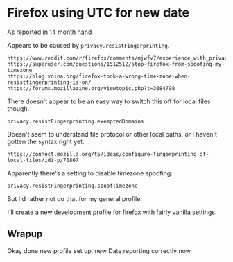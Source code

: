 Firefox using UTC for new date
==============================


As reported in [14 month hand](<[done]/14 - month hand.md>)


Appears to be caused by `privacy.resistFingerprinting`.

	https://www.reddit.com/r/firefox/comments/mjwfv7/experience_with_privacyresistfingerprinting/
	https://superuser.com/questions/1512512/stop-firefox-from-spoofing-my-timezone
	https://blog.voina.org/firefox-took-a-wrong-time-zone-when-resistfingerprinting-is-on/
	https://forums.mozillazine.org/viewtopic.php?t=3084798


There doesn't appear to be an easy way to switch this off for local files though.

	privacy.resistFingerprinting.exemptedDomains

Doesn't seem to understand file protocol or other local paths, or I haven't gotten the syntax right yet.

	https://connect.mozilla.org/t5/ideas/configure-fingerprinting-of-local-files/idi-p/70867

Apparently there's a setting to disable timezone spoofing:

	privacy.resistFingerprinting.spoofTimezone

But I'd rather not do that for my general profile.

I'll create a new development profile for firefox with fairly vanilla settings.


Wrapup
------
Okay done new profile set up, new Date reporting correctly now.